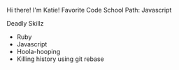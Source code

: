 Hi there! I'm Katie!
Favorite Code School Path: Javascript

Deadly Skillz
* Ruby
* Javascript
* Hoola-hooping
* Killing history using git rebase
